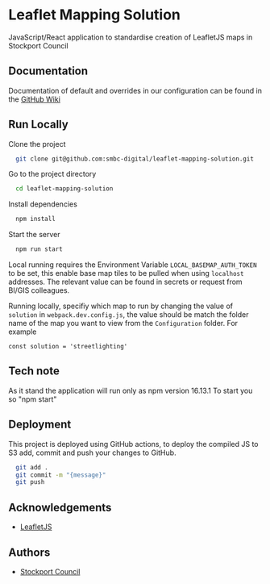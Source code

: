
# Leaflet Mapping Solution

JavaScript/React application to standardise creation of LeafletJS maps in Stockport Council


## Documentation

Documentation of default and overrides in our configuration can be found in the [GitHub Wiki](https://github.com/smbc-digital/leaflet-mapping-solution/wiki)

  
## Run Locally

Clone the project

```bash
  git clone git@github.com:smbc-digital/leaflet-mapping-solution.git
```

Go to the project directory

```bash
  cd leaflet-mapping-solution
```

Install dependencies

```bash
  npm install
```

Start the server

```bash
  npm run start
```

Local running requires the Environment Variable ```LOCAL_BASEMAP_AUTH_TOKEN``` to be set, this enable base map tiles to be pulled when using ```localhost``` addresses. The relevant value can be found in secrets or request from BI/GIS colleagues.

Running locally, specifiy which map to run by changing the value of ```solution``` in ```webpack.dev.config.js```, the value should be match the folder name of the map you want to view from the ```Configuration``` folder. For example

```
const solution = 'streetlighting'
```
## Tech note

As it stand the application will run only as npm version 16.13.1 
To start you so "npm start"

  
## Deployment

This project is deployed using GitHub actions, to deploy the compiled JS to S3 add, commit and push your changes to GitHub.

```bash
  git add .
  git commit -m "{message}"
  git push
```

  
## Acknowledgements

 - [LeafletJS](https://leafletjs.com/)

  
## Authors

- [Stockport Council](https://www.stockport.gov.uk)
